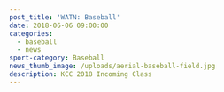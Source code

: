 ```yaml
---
post_title: 'WATN: Baseball'
date: 2018-06-06 09:00:00
categories:
  - baseball
  - news
sport-category: Baseball
news_thumb_image: /uploads/aerial-baseball-field.jpg
description: KCC 2018 Incoming Class
---
```


